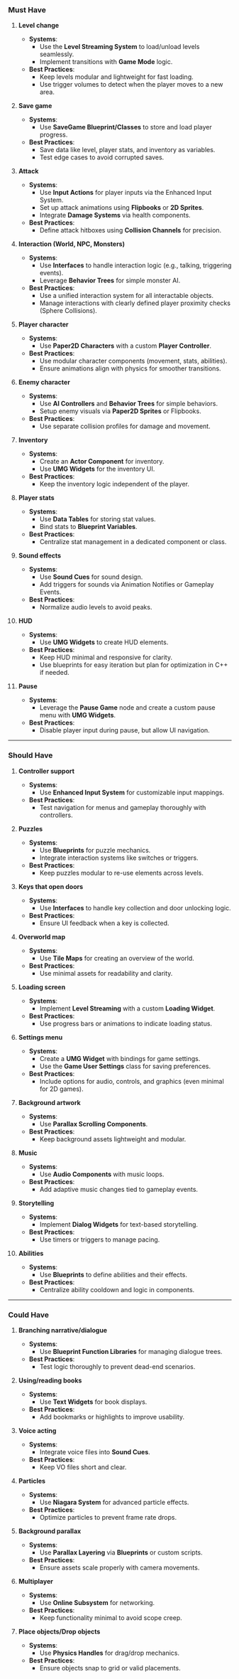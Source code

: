### **Must Have**

1. **Level change**
    
    - **Systems**:
        - Use the **Level Streaming System** to load/unload levels seamlessly.
        - Implement transitions with **Game Mode** logic.
    - **Best Practices**:
        - Keep levels modular and lightweight for fast loading.
        - Use trigger volumes to detect when the player moves to a new area.
2. **Save game**
    
    - **Systems**:
        - Use **SaveGame Blueprint/Classes** to store and load player progress.
    - **Best Practices**:
        - Save data like level, player stats, and inventory as variables.
        - Test edge cases to avoid corrupted saves.
3. **Attack**
    
    - **Systems**:
        - Use **Input Actions** for player inputs via the Enhanced Input System.
        - Set up attack animations using **Flipbooks** or **2D Sprites**.
        - Integrate **Damage Systems** via health components.
    - **Best Practices**:
        - Define attack hitboxes using **Collision Channels** for precision.
4. **Interaction (World, NPC, Monsters)**
    
    - **Systems**:
        - Use **Interfaces** to handle interaction logic (e.g., talking, triggering events).
        - Leverage **Behavior Trees** for simple monster AI.
    - **Best Practices**:
        - Use a unified interaction system for all interactable objects.
        - Manage interactions with clearly defined player proximity checks (Sphere Collisions).
5. **Player character**
    
    - **Systems**:
        - Use **Paper2D Characters** with a custom **Player Controller**.
    - **Best Practices**:
        - Use modular character components (movement, stats, abilities).
        - Ensure animations align with physics for smoother transitions.
6. **Enemy character**
    
    - **Systems**:
        - Use **AI Controllers** and **Behavior Trees** for simple behaviors.
        - Setup enemy visuals via **Paper2D Sprites** or Flipbooks.
    - **Best Practices**:
        - Use separate collision profiles for damage and movement.
7. **Inventory**
    
    - **Systems**:
        - Create an **Actor Component** for inventory.
        - Use **UMG Widgets** for the inventory UI.
    - **Best Practices**:
        - Keep the inventory logic independent of the player.
8. **Player stats**
    
    - **Systems**:
        - Use **Data Tables** for storing stat values.
        - Bind stats to **Blueprint Variables**.
    - **Best Practices**:
        - Centralize stat management in a dedicated component or class.
9. **Sound effects**
    
    - **Systems**:
        - Use **Sound Cues** for sound design.
        - Add triggers for sounds via Animation Notifies or Gameplay Events.
    - **Best Practices**:
        - Normalize audio levels to avoid peaks.
10. **HUD**
    
    - **Systems**:
        - Use **UMG Widgets** to create HUD elements.
    - **Best Practices**:
        - Keep HUD minimal and responsive for clarity.
        - Use blueprints for easy iteration but plan for optimization in C++ if needed.
11. **Pause**
    
    - **Systems**:
        - Leverage the **Pause Game** node and create a custom pause menu with **UMG Widgets**.
    - **Best Practices**:
        - Disable player input during pause, but allow UI navigation.

---

### **Should Have**

1. **Controller support**
    
    - **Systems**:
        - Use **Enhanced Input System** for customizable input mappings.
    - **Best Practices**:
        - Test navigation for menus and gameplay thoroughly with controllers.
2. **Puzzles**
    
    - **Systems**:
        - Use **Blueprints** for puzzle mechanics.
        - Integrate interaction systems like switches or triggers.
    - **Best Practices**:
        - Keep puzzles modular to re-use elements across levels.
3. **Keys that open doors**
    
    - **Systems**:
        - Use **Interfaces** to handle key collection and door unlocking logic.
    - **Best Practices**:
        - Ensure UI feedback when a key is collected.
4. **Overworld map**
    
    - **Systems**:
        - Use **Tile Maps** for creating an overview of the world.
    - **Best Practices**:
        - Use minimal assets for readability and clarity.
5. **Loading screen**
    
    - **Systems**:
        - Implement **Level Streaming** with a custom **Loading Widget**.
    - **Best Practices**:
        - Use progress bars or animations to indicate loading status.
6. **Settings menu**
    
    - **Systems**:
        - Create a **UMG Widget** with bindings for game settings.
        - Use the **Game User Settings** class for saving preferences.
    - **Best Practices**:
        - Include options for audio, controls, and graphics (even minimal for 2D games).
7. **Background artwork**
    
    - **Systems**:
        - Use **Parallax Scrolling Components**.
    - **Best Practices**:
        - Keep background assets lightweight and modular.
8. **Music**
    
    - **Systems**:
        - Use **Audio Components** with music loops.
    - **Best Practices**:
        - Add adaptive music changes tied to gameplay events.
9. **Storytelling**
    
    - **Systems**:
        - Implement **Dialog Widgets** for text-based storytelling.
    - **Best Practices**:
        - Use timers or triggers to manage pacing.
10. **Abilities**
    
    - **Systems**:
        - Use **Blueprints** to define abilities and their effects.
    - **Best Practices**:
        - Centralize ability cooldown and logic in components.

---

### **Could Have**

1. **Branching narrative/dialogue**
    
    - **Systems**:
        - Use **Blueprint Function Libraries** for managing dialogue trees.
    - **Best Practices**:
        - Test logic thoroughly to prevent dead-end scenarios.
2. **Using/reading books**
    
    - **Systems**:
        - Use **Text Widgets** for book displays.
    - **Best Practices**:
        - Add bookmarks or highlights to improve usability.
3. **Voice acting**
    
    - **Systems**:
        - Integrate voice files into **Sound Cues**.
    - **Best Practices**:
        - Keep VO files short and clear.
4. **Particles**
    
    - **Systems**:
        - Use **Niagara System** for advanced particle effects.
    - **Best Practices**:
        - Optimize particles to prevent frame rate drops.
5. **Background parallax**
    
    - **Systems**:
        - Use **Parallax Layering** via **Blueprints** or custom scripts.
    - **Best Practices**:
        - Ensure assets scale properly with camera movements.
6. **Multiplayer**
    
    - **Systems**:
        - Use **Online Subsystem** for networking.
    - **Best Practices**:
        - Keep functionality minimal to avoid scope creep.
7. **Place objects/Drop objects**
    
    - **Systems**:
        - Use **Physics Handles** for drag/drop mechanics.
    - **Best Practices**:
        - Ensure objects snap to grid or valid placements.